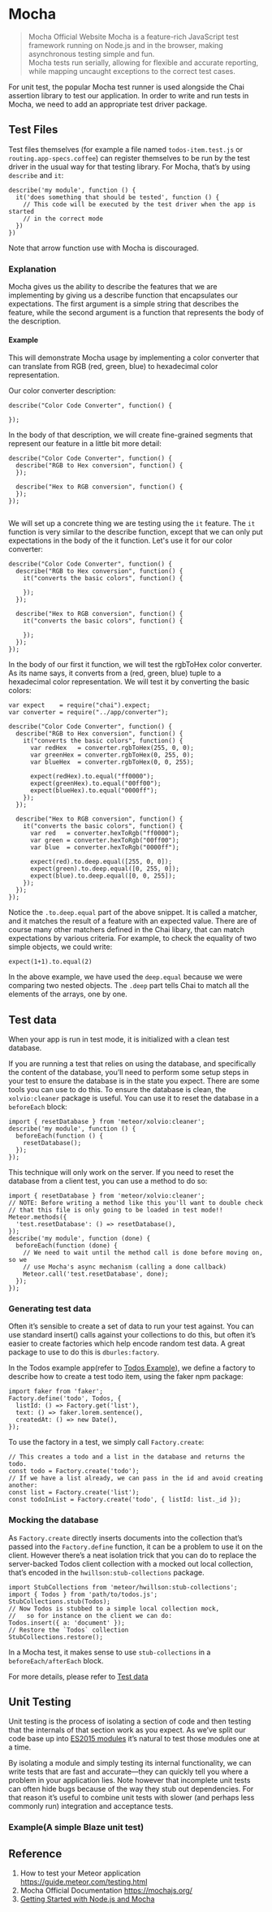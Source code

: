 # Mocha
> Mocha Official Website 
Mocha is a feature-rich JavaScript test framework running on Node.js and in the browser, making asynchronous testing simple and fun.  
Mocha tests run serially, allowing for flexible and accurate reporting, while mapping uncaught exceptions to the correct test cases.    
  
  
For unit test, the popular Mocha test runner is used alongside the Chai assertion library to test our application. In order to write and run tests in Mocha, we need to add an appropriate test driver package.


## Test Files
Test files themselves (for example a file named ```todos-item.test.js``` or ```routing.app-specs.coffee```) can register themselves to be run by the test driver in the usual way for that testing library. For Mocha, that’s by using ```describe``` and ```it```:
```
describe('my module', function () {
  it('does something that should be tested', function () {
    // This code will be executed by the test driver when the app is started
    // in the correct mode
  })
})

```
Note that arrow function use with Mocha is discouraged.

### Explanation
Mocha gives us the ability to describe the features that we are implementing by giving us a describe function that encapsulates our expectations. The first argument is a simple string that describes the feature, while the second argument is a function that represents the body of the description.  

#### Example
This will demonstrate Mocha usage by implementing a color converter that can translate from RGB (red, green, blue) to hexadecimal color representation.

Our color converter description:
```
describe("Color Code Converter", function() {

});
```
In the body of that description, we will create fine-grained segments that represent our feature in a little bit more detail:
```
describe("Color Code Converter", function() {
  describe("RGB to Hex conversion", function() {
  });

  describe("Hex to RGB conversion", function() {
  });
});


```
We will set up a concrete thing we are testing using the ```it``` feature. The ```it``` function is very similar to the describe function, except that we can only put expectations in the body of the it function. Let's use it for our color converter:  
```
describe("Color Code Converter", function() {
  describe("RGB to Hex conversion", function() {
    it("converts the basic colors", function() {

    });
  });

  describe("Hex to RGB conversion", function() {
    it("converts the basic colors", function() {

    });
  });
});

```
In the body of our first it function, we will test the rgbToHex color converter. As its name says, it converts from a (red, green, blue) tuple to a hexadecimal color representation. We will test it by converting the basic colors:

```
var expect    = require("chai").expect;
var converter = require("../app/converter");

describe("Color Code Converter", function() {
  describe("RGB to Hex conversion", function() {
    it("converts the basic colors", function() {
      var redHex   = converter.rgbToHex(255, 0, 0);
      var greenHex = converter.rgbToHex(0, 255, 0);
      var blueHex  = converter.rgbToHex(0, 0, 255);

      expect(redHex).to.equal("ff0000");
      expect(greenHex).to.equal("00ff00");
      expect(blueHex).to.equal("0000ff");
    });
  });

  describe("Hex to RGB conversion", function() {
    it("converts the basic colors", function() {
      var red   = converter.hexToRgb("ff0000");
      var green = converter.hexToRgb("00ff00");
      var blue  = converter.hexToRgb("0000ff");

      expect(red).to.deep.equal([255, 0, 0]);
      expect(green).to.deep.equal([0, 255, 0]);
      expect(blue).to.deep.equal([0, 0, 255]);
    });
  });
});
```
Notice the ```.to.deep.equal``` part of the above snippet. It is called a matcher, and it matches the result of a feature with an expected value. There are of course many other matchers defined in the Chai libary, that can match expectations by various criteria. For example, to check the equality of two simple objects, we could write:
```
expect(1+1).to.equal(2)
```

In the above example, we have used the ```deep.equal``` because we were comparing two nested objects. The ```.deep``` part tells Chai to match all the elements of the arrays, one by one.


## Test data
When your app is run in test mode, it is initialized with a clean test database.

If you are running a test that relies on using the database, and specifically the content of the database, you’ll need to perform some setup steps in your test to ensure the database is in the state you expect. There are some tools you can use to do this.
To ensure the database is clean, the ```xolvio:cleaner``` package is useful. You can use it to reset the database in a ```beforeEach``` block:

```
import { resetDatabase } from 'meteor/xolvio:cleaner';
describe('my module', function () {
  beforeEach(function () {
    resetDatabase();
  });
});

```

This technique will only work on the server. If you need to reset the database from a client test, you can use a method to do so:
```
import { resetDatabase } from 'meteor/xolvio:cleaner';
// NOTE: Before writing a method like this you'll want to double check
// that this file is only going to be loaded in test mode!!
Meteor.methods({
  'test.resetDatabase': () => resetDatabase(),
});
describe('my module', function (done) {
  beforeEach(function (done) {
    // We need to wait until the method call is done before moving on, so we
    // use Mocha's async mechanism (calling a done callback)
    Meteor.call('test.resetDatabase', done);
  });
});
```

### Generating test data
Often it’s sensible to create a set of data to run your test against. You can use standard insert() calls against your collections to do this, but often it’s easier to create factories which help encode random test data. A great package to use to do this is ```dburles:factory```.  

In the Todos example app(refer to [Todos Example](https://www.meteor.com/tutorials/react/creating-an-app)), we define a factory to describe how to create a test todo item, using the faker npm package:
```
import faker from 'faker';
Factory.define('todo', Todos, {
  listId: () => Factory.get('list'),
  text: () => faker.lorem.sentence(),
  createdAt: () => new Date(),
});

```

To use the factory in a test, we simply call ```Factory.create```:
```
// This creates a todo and a list in the database and returns the todo.
const todo = Factory.create('todo');
// If we have a list already, we can pass in the id and avoid creating another:
const list = Factory.create('list');
const todoInList = Factory.create('todo', { listId: list._id });

```



### Mocking the database
As ```Factory.create``` directly inserts documents into the collection that’s passed into the ```Factory.define``` function, it can be a problem to use it on the client. However there’s a neat isolation trick that you can do to replace the server-backed Todos client collection with a mocked out local collection, that’s encoded in the ```hwillson:stub-collections``` package.

```
import StubCollections from 'meteor/hwillson:stub-collections';
import { Todos } from 'path/to/todos.js';
StubCollections.stub(Todos);
// Now Todos is stubbed to a simple local collection mock,
//   so for instance on the client we can do:
Todos.insert({ a: 'document' });
// Restore the `Todos` collection
StubCollections.restore();
```
In a Mocha test, it makes sense to use ```stub-collections``` in a ```beforeEach/afterEach``` block.



For more details, please refer to [Test data](https://guide.meteor.com/testing.html#test-data)


## Unit Testing
Unit testing is the process of isolating a section of code and then testing that the internals of that section work as you expect. As we’ve split our code base up into [ES2015 modules](https://guide.meteor.com/structure.html) it’s natural to test those modules one at a time.  

By isolating a module and simply testing its internal functionality, we can write tests that are fast and accurate—they can quickly tell you where a problem in your application lies. Note however that incomplete unit tests can often hide bugs because of the way they stub out dependencies. For that reason it’s useful to combine unit tests with slower (and perhaps less commonly run) integration and acceptance tests.

### Example(A simple Blaze unit test)







## Reference
1. How to test your Meteor application https://guide.meteor.com/testing.html
2. Mocha Official Documentation https://mochajs.org/
3. [Getting Started with Node.js and Mocha](https://semaphoreci.com/community/tutorials/getting-started-with-node-js-and-mocha)

